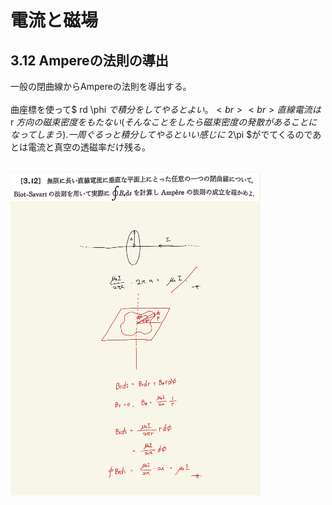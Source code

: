 <script type="text/javascript" async src="https://cdnjs.cloudflare.com/ajax/libs/mathjax/2.7.7/MathJax.js?config=TeX-MML-AM_CHTML">

</script>

<script type="text/x-mathjax-config">
 MathJax.Hub.Config({
 tex2jax: {
 inlineMath: [['$', '$'] ],
 displayMath: [ ['$$','$$'], ["\\[","\\]"] ]
 }
 });
</script>

# 電流と磁場
## 3.12 Ampereの法則の導出

一般の閉曲線からAmpereの法則を導出する。
<br>
<br>
曲座標を使って$ rd \phi $で積分をしてやるとよい。
<br>
<br>
直線電流は$ r $方向の磁束密度をもたない(そんなことをしたら磁束密度の発散があることになってしまう).一周ぐるっと積分してやるといい感じに$ 2\pi $がでてくるのであとは電流と真空の透磁率だけ残る。
<br>
<br>

<img width="400" alt="electromagnetism-116" src="./images/ecmf-12/Electromagnetism-116.jpg">